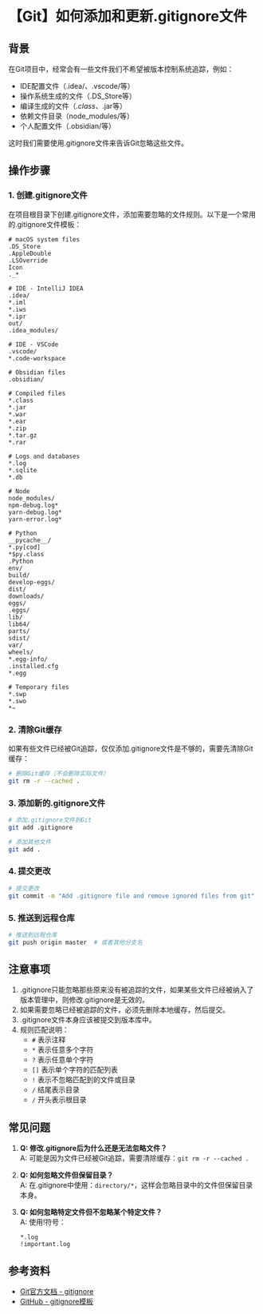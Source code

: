 # 【Git】如何添加和更新.gitignore文件

## 背景

在Git项目中，经常会有一些文件我们不希望被版本控制系统追踪，例如：
- IDE配置文件（.idea/、.vscode/等）
- 操作系统生成的文件（.DS_Store等）
- 编译生成的文件（*.class、*.jar等）
- 依赖文件目录（node_modules/等）
- 个人配置文件（.obsidian/等）

这时我们需要使用.gitignore文件来告诉Git忽略这些文件。

## 操作步骤

### 1. 创建.gitignore文件

在项目根目录下创建.gitignore文件，添加需要忽略的文件规则。以下是一个常用的.gitignore文件模板：

```plaintext
# macOS system files
.DS_Store
.AppleDouble
.LSOverride
Icon
._*

# IDE - IntelliJ IDEA
.idea/
*.iml
*.iws
*.ipr
out/
.idea_modules/

# IDE - VSCode
.vscode/
*.code-workspace

# Obsidian files
.obsidian/

# Compiled files
*.class
*.jar
*.war
*.ear
*.zip
*.tar.gz
*.rar

# Logs and databases
*.log
*.sqlite
*.db

# Node
node_modules/
npm-debug.log*
yarn-debug.log*
yarn-error.log*

# Python
__pycache__/
*.py[cod]
*$py.class
.Python
env/
build/
develop-eggs/
dist/
downloads/
eggs/
.eggs/
lib/
lib64/
parts/
sdist/
var/
wheels/
*.egg-info/
.installed.cfg
*.egg

# Temporary files
*.swp
*.swo
*~
```

### 2. 清除Git缓存

如果有些文件已经被Git追踪，仅仅添加.gitignore文件是不够的，需要先清除Git缓存：

```bash
# 删除Git缓存（不会删除实际文件）
git rm -r --cached .
```

### 3. 添加新的.gitignore文件

```bash
# 添加.gitignore文件到Git
git add .gitignore

# 添加其他文件
git add .
```

### 4. 提交更改

```bash
# 提交更改
git commit -m "Add .gitignore file and remove ignored files from git"
```

### 5. 推送到远程仓库

```bash
# 推送到远程仓库
git push origin master  # 或者其他分支名
```

## 注意事项

1. .gitignore只能忽略那些原来没有被追踪的文件，如果某些文件已经被纳入了版本管理中，则修改.gitignore是无效的。
2. 如果需要忽略已经被追踪的文件，必须先删除本地缓存，然后提交。
3. .gitignore文件本身应该被提交到版本库中。
4. 规则匹配说明：
   - `#` 表示注释
   - `*` 表示任意多个字符
   - `?` 表示任意单个字符
   - `[]` 表示单个字符的匹配列表
   - `!` 表示不忽略匹配到的文件或目录
   - `/` 结尾表示目录
   - `/` 开头表示根目录

## 常见问题

1. **Q: 修改.gitignore后为什么还是无法忽略文件？**  
   A: 可能是因为文件已经被Git追踪，需要清除缓存：`git rm -r --cached .`

2. **Q: 如何忽略文件但保留目录？**  
   A: 在.gitignore中使用：`directory/*`，这样会忽略目录中的文件但保留目录本身。

3. **Q: 如何忽略特定文件但不忽略某个特定文件？**  
   A: 使用!符号：
   ```
   *.log
   !important.log
   ```

## 参考资料

- [Git官方文档 - gitignore](https://git-scm.com/docs/gitignore)
- [GitHub - gitignore模板](https://github.com/github/gitignore)
